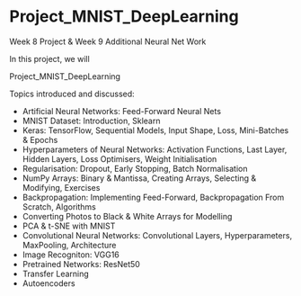 # Project_MNIST_DeepLearning
Week 8 Project & Week 9 Additional Neural Net Work

In this project, we will 

Project_MNIST_DeepLearning

Topics introduced and discussed:

- Artificial Neural Networks: Feed-Forward Neural Nets
- MNIST Dataset: Introduction, Sklearn
- Keras: TensorFlow, Sequential Models, Input Shape, Loss, Mini-Batches & Epochs
- Hyperparameters of Neural Networks: Activation Functions, Last Layer, Hidden Layers, Loss Optimisers, Weight Initialisation 
- Regularisation: Dropout, Early Stopping, Batch Normalisation
- NumPy Arrays: Binary & Mantissa, Creating Arrays, Selecting & Modifying, Exercises
- Backpropagation: Implementing Feed-Forward, Backpropagation From Scratch, Algorithms
- Converting Photos to Black & White Arrays for Modelling
- PCA & t-SNE with MNIST
- Convolutional Neural Networks: Convolutional Layers, Hyperparameters, MaxPooling, Architecture
- Image Recogniton: VGG16
- Pretrained Networks: ResNet50
- Transfer Learning
- Autoencoders
